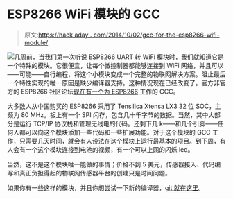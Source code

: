 # ESP8266 WiFi 模块的 GCC

> 原文:[https://hack aday . com/2014/10/02/gcc-for-the-esp8266-wifi-module/](https://hackaday.com/2014/10/02/gcc-for-the-esp8266-wifi-module/)

![](../Images/c7f2336129576ea56aa21835aa844c37.png)几周前，当我们第一次听说 ESP8266 UART 转 WiFi 模块时，我们就知道它是一个特殊的模块。它很便宜，让每个微控制器都能够连接到 WiFi 网络，并且可以——可能——自行编程，将这个小模块变成一个完整的物联网解决方案。阻止最后一个特性实现的唯一原因是缺少编译器支持。这种情况现在已经改变了。官方非官方的 ESP8266 社区论坛[现在有一个为 ESP8266](http://www.esp8266.com/viewtopic.php?f=9&t=224) 工作的 GCC。

大多数人从中国购买的 ESP8266 采用了 Tensilica Xtensa LX3 32 位 SOC，主频为 80 MHz。板上有一个 SPI 闪存，包含几十千字节的数据。当然，其中大部分是运行 TCP/IP 协议栈和管理无线电的代码。还剩下几 k——和几个引脚——任何人都可以向这个模块添加一些代码和一些扩展功能。对于这个模块的 GCC 工作，只需要几天时间，就会有人设法在这个模块上运行最基本的项目。到下周，有人会有一个这个模块连接到电池的视频，有一个可以上网的闪烁 led。

当然，这不是这个模块唯一能做的事情；价格不到 5 美元，传感器接入、代码编写和真正负担得起的物联网传感器平台的创建只是时间问题。

如果你有一些这样的模块，并且你想尝试一下新的编译器，[git 就在这里](https://github.com/jcmvbkbc/gcc-xtensa)。